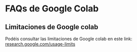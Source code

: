 # FAQs de Google Colab

## Limitaciones de Google colab

Podéis consultar las limitaciones de Google colab en este link: [research.google.com/usage-limits](https://research.google.com/colaboratory/faq.html#usage-limits)

